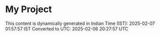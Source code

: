 # My Project

This content is dynamically generated in Indian Time (IST): 2025-02-07 01:57:57 IST
Converted to UTC: 2025-02-06 20:27:57 UTC
